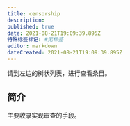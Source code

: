 ```yaml
---
title: censorship
description:
published: true
date: 2021-08-21T19:09:39.895Z
特殊标签标记: #无标签
editor: markdown
dateCreated: 2021-08-21T19:09:39.895Z
---
```


请到左边的树状列表，进行查看条目。

## 简介

主要收录实现审查的手段。
